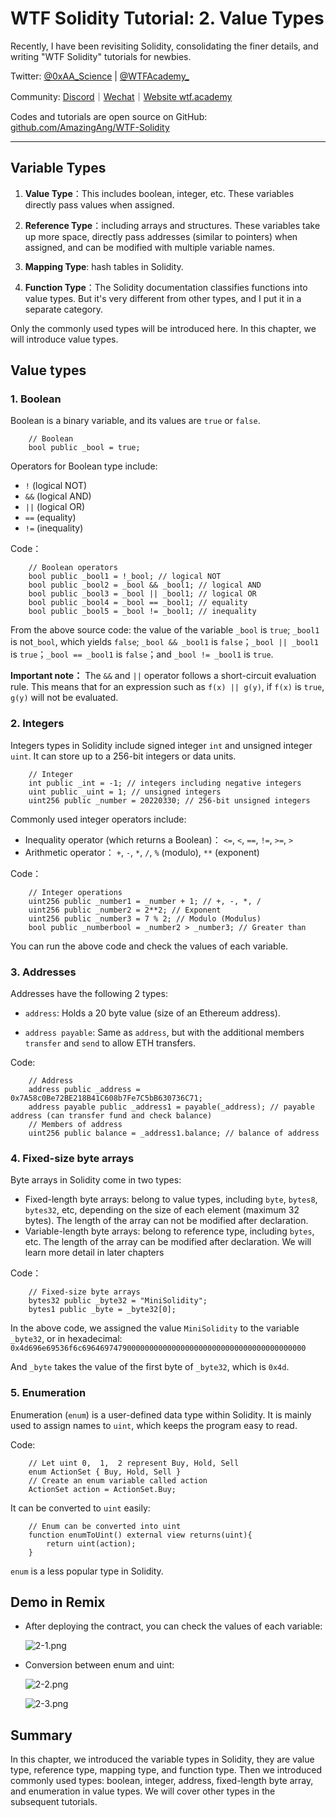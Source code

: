 # WTF Solidity Tutorial: 2. Value Types

Recently, I have been revisiting Solidity, consolidating the finer details, and writing "WTF Solidity" tutorials for newbies.

Twitter: [@0xAA_Science](https://twitter.com/0xAA_Science) | [@WTFAcademy_](https://twitter.com/WTFAcademy_)

Community: [Discord](https://discord.gg/5akcruXrsk)｜[Wechat](https://docs.google.com/forms/d/e/1FAIpQLSe4KGT8Sh6sJ7hedQRuIYirOoZK_85miz3dw7vA1-YjodgJ-A/viewform?usp=sf_link)｜[Website wtf.academy](https://wtf.academy)

Codes and tutorials are open source on GitHub: [github.com/AmazingAng/WTF-Solidity](https://github.com/AmazingAng/WTF-Solidity)

-----

## Variable Types

1. **Value Type**：This includes boolean, integer, etc. These variables directly pass values when assigned.

2. **Reference Type**：including arrays and structures. These variables take up more space, directly pass addresses (similar to pointers) when assigned, and can be modified with multiple variable names.

3. **Mapping Type**: hash tables in Solidity.

4. **Function Type**：The Solidity documentation classifies functions into value types. But it's very different from other types, and I put it in a separate category.

Only the commonly used types will be introduced here. In this chapter, we will introduce value types.

## Value types

### 1. Boolean

Boolean is a binary variable, and its values are `true` or `false`.

```solidity
    // Boolean
    bool public _bool = true;
```

Operators for Boolean type include:

- `!`   (logical NOT)
- `&&`  (logical AND)
- `||`  (logical OR)
- `==`  (equality)
- `!=`  (inequality)

Code：

```solidity
    // Boolean operators
    bool public _bool1 = !_bool; // logical NOT
    bool public _bool2 = _bool && _bool1; // logical AND
    bool public _bool3 = _bool || _bool1; // logical OR
    bool public _bool4 = _bool == _bool1; // equality
    bool public _bool5 = _bool != _bool1; // inequality
```

From the above source code: the value of the variable `_bool` is `true`; `_bool1` is not`_bool`, which yields `false`; `_bool && _bool1` is `false`；`_bool || _bool1` is `true`；`_bool == _bool1` is `false`；and `_bool != _bool1` is `true`.

**Important note：** The `&&` and `||` operator follows a short-circuit evaluation rule. This means that for an expression such as `f(x) || g(y)`, if `f(x)` is `true`, `g(y)` will not be evaluated.

### 2. Integers

Integers types in Solidity include signed integer `int` and unsigned integer `uint`. It can store up to a 256-bit integers or data units.

```solidity
    // Integer
    int public _int = -1; // integers including negative integers
    uint public _uint = 1; // unsigned integers
    uint256 public _number = 20220330; // 256-bit unsigned integers
```
Commonly used integer operators include:

- Inequality operator (which returns a Boolean)： `<=`,  `<`,  `==`,  `!=`,  `>=`,  `>` 
- Arithmetic operator： `+`,  `-`,  `*`,  `/`,  `%` (modulo), `**` (exponent)

Code：

```solidity
    // Integer operations
    uint256 public _number1 = _number + 1; // +, -, *, /
    uint256 public _number2 = 2**2; // Exponent
    uint256 public _number3 = 7 % 2; // Modulo (Modulus)
    bool public _numberbool = _number2 > _number3; // Greater than
```

You can run the above code and check the values of each variable.

### 3. Addresses

Addresses have the following 2 types: 
- `address`: Holds a 20 byte value (size of an Ethereum address).

- `address payable`: Same as `address`, but with the additional members `transfer` and `send` to allow ETH transfers.

Code:

```solidity
    // Address
    address public _address = 0x7A58c0Be72BE218B41C608b7Fe7C5bB630736C71;
    address payable public _address1 = payable(_address); // payable address (can transfer fund and check balance)
    // Members of address
    uint256 public balance = _address1.balance; // balance of address
```

### 4. Fixed-size byte arrays

Byte arrays in Solidity come in two types:

- Fixed-length byte arrays: belong to value types, including `byte`, `bytes8`, `bytes32`, etc, depending on the size of each element (maximum 32 bytes). The length of the array can not be modified after declaration.
- Variable-length byte arrays: belong to reference type, including `bytes`, etc. The length of the array can be modified after declaration. We will learn more detail in later chapters


Code：

```solidity
    // Fixed-size byte arrays
    bytes32 public _byte32 = "MiniSolidity"; 
    bytes1 public _byte = _byte32[0]; 
```

In the above code, we assigned the value `MiniSolidity` to the variable `_byte32`, or in hexadecimal: `0x4d696e69536f6c69646974790000000000000000000000000000000000000000`

And `_byte` takes the value of the first byte of `_byte32`, which is `0x4d`.

### 5. Enumeration

Enumeration (`enum`) is a user-defined data type within Solidity. It is mainly used to assign names to `uint`, which keeps the program easy to read.

Code:

```solidity
    // Let uint 0,  1,  2 represent Buy, Hold, Sell
    enum ActionSet { Buy, Hold, Sell }
    // Create an enum variable called action
    ActionSet action = ActionSet.Buy;
```

It can be converted to `uint` easily:

```solidity
    // Enum can be converted into uint
    function enumToUint() external view returns(uint){
        return uint(action);
    }
```

`enum` is a less popular type in Solidity. 

## Demo in Remix

- After deploying the contract, you can check the values of each variable:

   ![2-1.png](./img/2-1.png)
  
- Conversion between enum and uint:

   ![2-2.png](./img/2-2.png)

   ![2-3.png](./img/2-3.png)

## Summary 

In this chapter, we introduced the variable types in Solidity, they are value type, reference type, mapping type, and function type. Then we introduced commonly used types: boolean, integer, address, fixed-length byte array, and enumeration in value types. We will cover other types in the subsequent tutorials.
